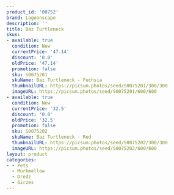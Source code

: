 ```yaml
---
product_id: '00752'
brand: Lagoonscape
description: ''
title: Baz Turtleneck
skus:
- available: true
  condition: New
  currentPrice: '47.14'
  discount: '0.0'
  oldPrice: '47.14'
  promotion: false
  sku: S0075201
  skuName: Baz Turtleneck - Fuchsia
  thumbnailURL: https://picsum.photos/seed/S0075201/300/300
  imageURL: https://picsum.photos/seed/S0075201/600/600
- available: true
  condition: New
  currentPrice: '32.5'
  discount: '0.0'
  oldPrice: '32.5'
  promotion: false
  sku: S0075202
  skuName: Baz Turtleneck - Red
  thumbnailURL: https://picsum.photos/seed/S0075202/300/300
  imageURL: https://picsum.photos/seed/S0075202/600/600
layout: product
categories:
- - Pets
  - Murkmellow
  - Dredz
  - Girzes
---
```

